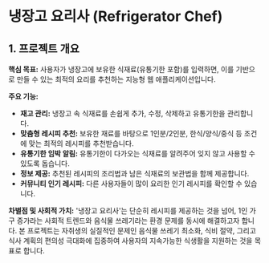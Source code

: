 # 냉장고 요리사 (Refrigerator Chef)

## 1. 프로젝트 개요

**핵심 목표:** 사용자가 냉장고에 보유한 식재료(유통기한 포함)를 입력하면, 이를 기반으로 만들 수 있는 최적의 요리를 추천하는 지능형 웹 애플리케이션입니다.

**주요 기능:**
- **재고 관리:** 냉장고 속 식재료를 손쉽게 추가, 수정, 삭제하고 유통기한을 관리합니다.
- **맞춤형 레시피 추천:** 보유한 재료를 바탕으로 1인분/2인분, 한식/양식/중식 등 조건에 맞는 최적의 레시피를 추천받습니다.
- **유통기한 임박 알림:** 유통기한이 다가오는 식재료를 알려주어 잊지 않고 사용할 수 있도록 돕습니다.
- **정보 제공:** 추천된 레시피의 조리법과 남은 식재료의 보관법을 함께 제공합니다.
- **커뮤니티 인기 레시피:** 다른 사용자들이 많이 요리한 인기 레시피를 확인할 수 있습니다.

**차별점 및 사회적 가치:**
'냉장고 요리사'는 단순히 레시피를 제공하는 것을 넘어, 1인 가구 증가라는 사회적 트렌드와 음식물 쓰레기라는 환경 문제를 동시에 해결하고자 합니다. 본 프로젝트는 자취생의 실질적인 문제인 음식물 쓰레기 최소화, 식비 절약, 그리고 식사 계획의 편의성 극대화에 집중하여 사용자의 지속가능한 식생활을 지원하는 것을 목표로 합니다.
